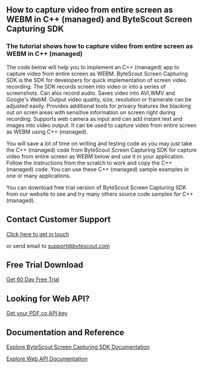 ## How to capture video from entire screen as WEBM in C++ (managed) and ByteScout Screen Capturing SDK

### The tutorial shows how to capture video from entire screen as WEBM in C++ (managed)

The code below will help you to implement an C++ (managed) app to capture video from entire screen as WEBM. ByteScout Screen Capturing SDK is the SDK for developers for quick implementation of screen video recording. The SDK records screen into video or into a series of screenshots. Can also record audio. Saves video into AVI,WMV and Google's WebM. Output video quality, size, resolution or framerate can be adjusted easily. Provides additional tools for privacy features like blacking out on scren areas with sensitive information on screen right during recording. Supports web camera as input and can add instant text and images into video output. It can be used to capture video from entire screen as WEBM using C++ (managed).

You will save a lot of time on writing and testing code as you may just take the C++ (managed) code from ByteScout Screen Capturing SDK for capture video from entire screen as WEBM below and use it in your application. Follow the instructions from the scratch to work and copy the C++ (managed) code. You can use these C++ (managed) sample examples in one or many applications.

You can download free trial version of ByteScout Screen Capturing SDK from our website to see and try many others source code samples for C++ (managed).

## Contact Customer Support

[Click here to get in touch](https://bytescout.zendesk.com/hc/en-us/requests/new?subject=ByteScout%20Screen%20Capturing%20SDK%20Question)

or send email to [support@bytescout.com](mailto:support@bytescout.com?subject=ByteScout%20Screen%20Capturing%20SDK%20Question) 

## Free Trial Download

[Get 60 Day Free Trial](https://bytescout.com/download/web-installer?utm_source=github-readme)

## Looking for Web API? 

[Get your PDF.co API key](https://pdf.co/documentation/api?utm_source=github-readme)

## Documentation and Reference

[Explore ByteScout Screen Capturing SDK Documentation](https://bytescout.com/documentation/index.html?utm_source=github-readme)

[Explore Web API Documentation](https://pdf.co/documentation/api?utm_source=github-readme)